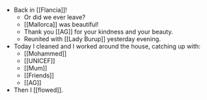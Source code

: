 - Back in [[Flancia]]!
  - Or did we ever leave?
  - [[Mallorca]] was beautiful!
  - Thank you [[AG]] for your kindness and your beauty.
  - Reunited with [[Lady Burup]] yesterday evening.
- Today I cleaned and I worked around the house, catching up with:
  - [[Mohammed]]
  - [[UNICEF]]
  - [[Mum]]
  - [[Friends]]
  - [[AG]]
- Then I [[flowed]].
